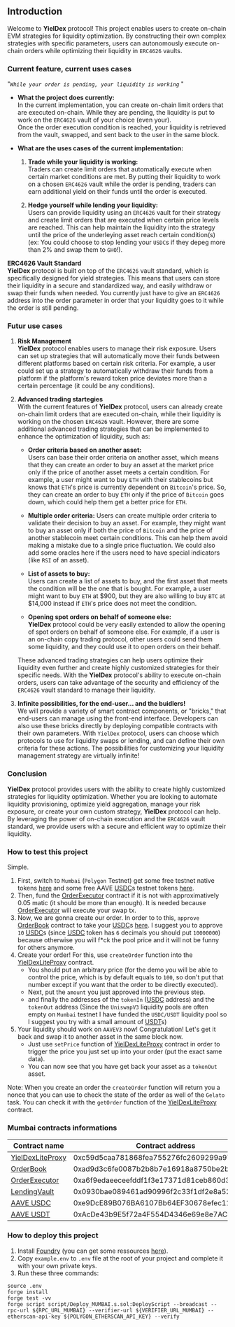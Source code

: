 ## **Introduction**

Welcome to **YielDex** protocol! This project enables users to create on-chain EVM strategies for liquidity optimization. By constructing their own complex strategies with specific parameters, users can autonomously execute on-chain orders while optimizing their liquidity in `ERC4626` vaults.

### **Current feature, current uses cases**
"*`While your order is pending, your liquidity is working`* "  
- **What the project does currently:**  
In the current implementation, you can create on-chain limit orders that are executed on-chain. While they are pending, the liquidity is put to work on the `ERC4626` vault of your choice (even your).  
Once the order execution condition is reached, your liquidity is retrieved from the vault, swapped, and sent back to the user in the same block.

- **What are the uses cases of the current implementation:**  
    1. **Trade while your liquidity is working:**  
    Traders can create limit orders that automatically execute when certain market conditions are met. By putting their liquidity to work on a chosen `ERC4626` vault while the order is pending, traders can earn additional yield on their funds until the order is executed.  

    2. **Hedge yourself while lending your liquidity:**  
    Users can provide liquidity using an `ERC4626` vault for their strategy and create limit orders that are executed when certain price levels are reached. This can help maintain the liquidity into the strategy until the price of the underleying asset reach certain condition(s) (ex: You could choose to stop lending your `USDC`s if they depeg more than 2% and swap them to `GHO`!).  

**ERC4626 Vault Standard**  
**YielDex** protocol is built on top of the `ERC4626` vault standard, which is specifically designed for yield strategies. This means that users can store their liquidity in a secure and standardized way, and easily withdraw or swap their funds when needed. You currently just have to give an `ERC4626` address into the order parameter in order that your liquidity goes to it while the order is still pending.
### **Futur use cases**

1. **Risk Management**  
**YielDex** protocol enables users to manage their risk exposure. Users can set up strategies that will automatically move their funds between different platforms based on certain risk criteria. For example, a user could set up a strategy to automatically withdraw their funds from a platform if the platform's reward token price deviates more than a certain percentage (it could be any conditions).


2. **Advanced trading startegies**  
With the current features of **YielDex** protocol, users can already create on-chain limit orders that are executed on-chain, while their liquidity is working on the chosen `ERC4626` vault. However, there are some additional advanced trading strategies that can be implemented to enhance the optimization of liquidity, such as:

    - **Order criteria based on another asset:**  
    Users can base their order criteria on another asset, which means that they can create an order to buy an asset at the market price only if the price of another asset meets a certain condition. For example, a user might want to buy `ETH` with their stablecoins but knows that `ETH`'s price is currently dependent on `Bitcoin`'s price. So, they can create an order to buy `ETH` only if the price of `Bitcoin` goes down, which could help them get a better price for `ETH`.  

    - **Multiple order criteria:**
    Users can create multiple order criteria to validate their decision to buy an asset. For example, they might want to buy an asset only if both the price of `Bitcoin` and the price of another stablecoin meet certain conditions. This can help them avoid making a mistake due to a single price fluctuation. We could also add some oracles here if the users need to have special indicators (like `RSI` of an asset).

    - **List of assets to buy:**  
    Users can create a list of assets to buy, and the first asset that meets the condition will be the one that is bought. For example, a user might want to buy `ETH` at $900, but they are also willing to buy `BTC` at $14,000 instead if `ETH`'s price does not meet the condition.  

    - **Opening spot orders on behalf of someone else:**  
    **YielDex** protocol could be very easily extended to allow the opening of spot orders on behalf of someone else. For example, if a user is an on-chain copy trading protocol, other users could send them some liquidity, and they could use it to open orders on their behalf.  

    These advanced trading strategies can help users optimize their liquidity even further and create highly customized strategies for their specific needs. With the **YielDex** protocol's ability to execute on-chain orders, users can take advantage of the security and efficiency of the `ERC4626` vault standard to manage their liquidity.  

3. **Infinite possibilities, for the end-user... and the buidlers!**  
We will provide a variety of smart contract components, or "bricks," that end-users can manage using the front-end interface. Developers can also use these bricks directly by deploying compatible contracts with their own parameters. With `YielDex` protocol, users can choose which protocols to use for liquidity swaps or lending, and can define their own criteria for these actions. The possibilities for customizing your liquidity management strategy are virtually infinite!

### **Conclusion**  

**YielDex** protocol provides users with the ability to create highly customized strategies for liquidity optimization. Whether you are looking to automate liquidity provisioning, optimize yield aggregation, manage your risk exposure, or create your own custom strategy, **YielDex** protocol can help. By leveraging the power of on-chain execution and the `ERC4626` vault standard, we provide users with a secure and efficient way to optimize their liquidity.

### **How to test this project**  
Simple.  
1. First, switch to `Mumbai` (`Polygon` Testnet) get some free testnet native tokens [here](https://faucet.polygon.technology/) and some free AAVE [USDC](https://mumbai.polygonscan.com/token/0xe9DcE89B076BA6107Bb64EF30678efec11939234)s testnet tokens [here](https://app.aave.com/faucet/?marketName=proto_mumbai_v3).
2. Then, fund the [OrderExecutor](https://mumbai.polygonscan.com/address/0xa6f9edaeeceefddf1f3e17371d81ceb860d35767) contract if it is not with approximatively 0.05 matic (it should be more than enough). It is needed because [OrderExecutor](https://mumbai.polygonscan.com/address/0xa6f9edaeeceefddf1f3e17371d81ceb860d35767) will execute your swap tx.
3. Now, we are gonna create our order. In order to to this, `approve` [OrderBook](https://mumbai.polygonscan.com/address/0xad9d3c6fe0087b2b8b7e16918a8750be2b9178e0) contract to take your [USDC](https://mumbai.polygonscan.com/token/0xe9DcE89B076BA6107Bb64EF30678efec11939234)s [here](https://mumbai.polygonscan.com/token/0xe9DcE89B076BA6107Bb64EF30678efec11939234#writeContract). I suggest you to approve `10` [USDC](https://mumbai.polygonscan.com/token/0xe9DcE89B076BA6107Bb64EF30678efec11939234)s (since [USDC](https://mumbai.polygonscan.com/token/0xe9DcE89B076BA6107Bb64EF30678efec11939234) token has `6` decimals you should put `10000000`) because otherwise you will f*ck the pool price and it will not be funny for others anymore.
4. Create your order! For this, use `createOrder` function into the [YielDexLiteProxy](https://mumbai.polygonscan.com/address/0xc59d5cAa781868FeA755276fc2609299a9719F37) contract.  
    - You should put an arbitrary price (for the demo you will be able to control the price, which is by default equals to `100`, so don't put that number except if you want that the order to be directly executed).
    - Next, put the `amount` you just approved into the previous step.
    - and finally the addresses of the `tokenIn` ([USDC](https://mumbai.polygonscan.com/token/0xe9DcE89B076BA6107Bb64EF30678efec11939234) address) and the `tokenOut` address (Since the `UniswapV3` liquidity pools are often empty on `Mumbai` testnet I have funded the `USDC/USDT` liquidity pool so I suggest you try with a small amount of [USDT](https://mumbai.polygonscan.com/token/0xAcDe43b9E5f72a4F554D4346e69e8e7AC8F352f0)s)
5. Your liquidity should work on `AAVEV3` now! Congratulation! Let's get it back and swap it to another asset in the same block now.
    - Just use `setPrice` function of [YielDexLiteProxy](https://mumbai.polygonscan.com/address/0xc59d5cAa781868FeA755276fc2609299a9719F37) contract in order to trigger the price you just set up into your order (put the exact same data).
    - You can now see that you have get back your asset as a `tokenOut` asset.

Note: When you create an order the `createOrder` function will return you a nonce that you can use to check the state of the order as well of the `Gelato` task. You can check it with the `getOrder` function of the [YielDexLiteProxy](https://mumbai.polygonscan.com/address/0xc59d5cAa781868FeA755276fc2609299a9719F37) contract.


### **Mumbai contracts informations**
| Contract name | Contract address | Contract Link |
| --------------- | --------------- | --------------- |
|[YielDexLiteProxy](https://mumbai.polygonscan.com/address/0xc59d5caa781868fea755276fc2609299a9719f37)| 0xc59d5caa781868fea755276fc2609299a9719f37|https://mumbai.polygonscan.com/address/0xc59d5caa781868fea755276fc2609299a9719f37|
|[OrderBook](https://mumbai.polygonscan.com/address/0xad9d3c6fe0087b2b8b7e16918a8750be2b9178e0)| 0xad9d3c6fe0087b2b8b7e16918a8750be2b9178e0|https://mumbai.polygonscan.com/address/0xad9d3c6fe0087b2b8b7e16918a8750be2b9178e0|
|[OrderExecutor](https://mumbai.polygonscan.com/address/0xa6f9edaeeceefddf1f3e17371d81ceb860d35767)| 0xa6f9edaeeceefddf1f3e17371d81ceb860d35767|https://mumbai.polygonscan.com/address/0xa6f9edaeeceefddf1f3e17371d81ceb860d35767|
|[LendingVault](https://mumbai.polygonscan.com/address/0x0930bae089461ad90996f2c33f1df2e8a520e516)| 0x0930bae089461ad90996f2c33f1df2e8a520e516|https://mumbai.polygonscan.com/address/0x0930bae089461ad90996f2c33f1df2e8a520e516|
|[AAVE USDC](https://mumbai.polygonscan.com/token/0xe9DcE89B076BA6107Bb64EF30678efec11939234)| 0xe9DcE89B076BA6107Bb64EF30678efec11939234|https://mumbai.polygonscan.com/token/0xe9DcE89B076BA6107Bb64EF30678efec11939234|
|[AAVE USDT](https://mumbai.polygonscan.com/token/0xAcDe43b9E5f72a4F554D4346e69e8e7AC8F352f0)| 0xAcDe43b9E5f72a4F554D4346e69e8e7AC8F352f0|https://mumbai.polygonscan.com/token/0xAcDe43b9E5f72a4F554D4346e69e8e7AC8F352f0|

### **How to deploy this project** 
1. Install [Foundry](https://github.com/foundry-rs/foundry) (you can get some ressources [here](https://book.getfoundry.sh/)).
2. Copy `example.env` to `.env` file at the root of your project and complete it with your own private keys.
3. Run these three commands:
```
source .env
forge install
forge test -vv
forge script script/Deploy_MUMBAI.s.sol:DeployScript --broadcast --rpc-url ${RPC_URL_MUMBAI} --verifier-url ${VERIFIER_URL_MUMBAI} --etherscan-api-key ${POLYGON_ETHERSCAN_API_KEY} --verify
```